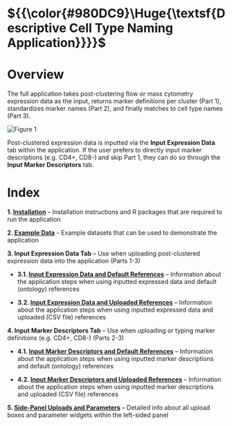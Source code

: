 
# ${{\color{#980DC9}\Huge{\textsf{Descriptive Cell Type Naming Application}}}}\$ 

# Overview
The full application takes post-clustering flow or mass cytometry expression data as the input, returns marker definitions per cluster (Part 1), standardizes marker names (Part 2), and finally matches to cell type names (Part 3). 

![Figure 1](https://github.com/user-attachments/assets/fd6ec134-f358-43cd-b891-cce9790c5bf2)


Post-clustered expression data is inputted via the **Input Expression Data** tab within the application. If the user prefers to directly input marker descriptions (e.g. CD4+, CD8-) and skip Part 1, they can do so through the **Input Marker Descriptors** tab.


# Index
**1. [Installation](https://github.com/AmandaRT18/work-in-progress/wiki/1.-Installation)** – Installation instructions and R packages that are required to run the application  

**2. [Example Data](https://github.com/AmandaRT18/work-in-progress/wiki/2.-Example-Data)** – Example datasets that can be used to demonstrate the application   

**3. Input Expression Data Tab** – Use when uploading post-clustered expression data into the application (Parts 1-3)  

* **3.1. [Input Expression Data and Default References](https://github.com/AmandaRT18/work-in-progress/wiki/3.1.-Input-Expression-Data-and-Default-References)** – Information about the application steps when using inputted expressed data and default (ontology) references
  
* **3.2. [Input Expression Data and Uploaded References](https://github.com/AmandaRT18/work-in-progress/wiki/3.2.-Input-Expression-Data-and-Uploaded-References)** – Information about the application steps when using inputted expressed data and uploaded (CSV file) references
  
**4. Input Marker Descriptors Tab** – Use when uploading or typing marker definitions (e.g. CD4+, CD8-) (Parts 2-3)  

* **4.1. [Input Marker Descriptors and Default References](https://github.com/AmandaRT18/work-in-progress/wiki/4.1.-Input-Marker-Descriptors-and-Default-References)** – Information about the application steps when using inputted marker descriptions and default (ontology) references  

* **4.2. [Input Marker Descriptors and Uploaded References](https://github.com/AmandaRT18/work-in-progress/wiki/4.2.-Input-Marker-Descriptors-and-Uploaded-References)** – Information about the application steps when using inputted marker descriptions and uploaded (CSV file) references  

**5. [Side-Panel Uploads and Parameters](https://github.com/AmandaRT18/work-in-progress/wiki/5.-Side-Panel-Uploads-and-Parameters)** – Detailed info about all upload boxes and parameter widgets within the left-sided panel  
